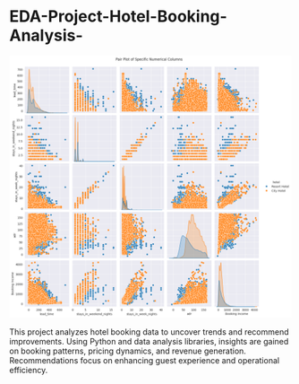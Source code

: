 # EDA-Project-Hotel-Booking-Analysis-

![Example Image](Pair_plot.png)


This project analyzes hotel booking data to uncover trends and recommend improvements. Using Python and data analysis libraries, insights are gained on booking patterns, pricing dynamics, and revenue generation. Recommendations focus on enhancing guest experience and operational efficiency.
